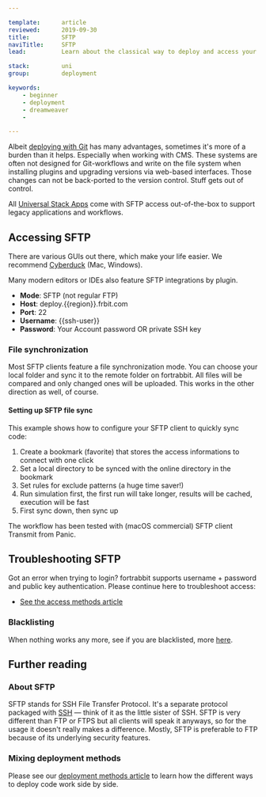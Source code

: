 ```yaml
---

template:      article
reviewed:      2019-09-30
title:         SFTP
naviTitle:     SFTP
lead:          Learn about the classical way to deploy and access your App on fortrabbit.

stack:         uni
group:         deployment

keywords:
    - beginner
    - deployment
    - dreamweaver
    -

---
```


Albeit [deploying with Git](git-deployment) has many advantages, sometimes it's more of a burden than it helps. Especially when working with CMS. These systems are often not designed for Git-workflows and write on the file system when installing plugins and upgrading versions via web-based interfaces. Those changes can not be back-ported to the version control. Stuff gets out of control.

All [Universal Stack Apps](app-uni) come with SFTP access out-of-the-box to support legacy applications and workflows.


## Accessing SFTP

There are various GUIs out there, which make your life easier. We recommend [Cyberduck](https://cyberduck.io/) (Mac, Windows).

Many modern editors or IDEs also feature SFTP integrations by plugin.

* **Mode**: SFTP (not regular FTP)
* **Host**: deploy.{{region}}.frbit.com
* **Port**: 22
* **Username**: {{ssh-user}}
* **Password**: Your Account password OR private SSH key


### File synchronization

Most SFTP clients feature a file synchronization mode. You can choose your local folder and sync it to the remote folder on fortrabbit. All files will be compared and only changed ones will be uploaded. This works in the other direction as well, of course.

#### Setting up SFTP file sync

This example shows how to configure your SFTP client to quickly sync code:

1. Create a bookmark (favorite) that stores the access informations to connect with one click
2. Set a local directory to be synced with the online directory in the bookmark
3. Set rules for exclude patterns (a huge time saver!)
4. Run simulation first, the first run will take longer, results will be cached, execution will be fast
5. First sync down, then sync up

The workflow has been tested with (macOS commercial) SFTP client Transmit from Panic.


## Troubleshooting SFTP

Got an error when trying to login? fortrabbit supports username + password and public key authentication. Please continue here to troubleshoot access:

* [See the access methods article](/access-methods)

### Blacklisting

When nothing works any more, see if you are blacklisted, more [here](/troubleshooting#toc-blacklisting).


## Further reading

### About SFTP

SFTP stands for SSH File Transfer Protocol. It's a separate protocol packaged with [SSH](/ssh-uni) — think of it as the little sister of SSH. SFTP is very different than FTP or FTPS but all clients will speak it anyways, so for the usage it doesn't really makes a difference. Mostly, SFTP is preferable to FTP because of its underlying security features.

### Mixing deployment methods

Please see our [deployment methods article](deployment-methods-uni) to learn how the different ways to deploy code work side by side.
